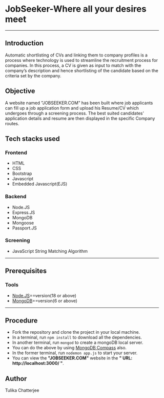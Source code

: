 # JobSeeker-Where all your desires meet
---
## Introduction

Automatic shortlisting of CVs and linking them to company profiles is a process where technology is used to streamline the recruitment process for companies. In this process, a CV is given as input to match with the company’s description and hence shortlisting of the candidate based on the criteria set by the company.

## Objective
A website named "JOBSEEKER.COM" has been built where job applicants can fill up a job application form and upload his Resume/CV which undergoes through a screening process. The best suited candidates' application details and resume are then displayed in the specific Company routes.

## Tech stacks used
### Frontend
* HTML
* CSS
* Bootstrap
* Javascript
* Embedded Javascript(EJS)

### Backend
* Node.JS
* Express.JS
* MongoDB
* Mongoose
* Passport.JS

### Screening
* JavaScript String Matching Algorithm
---
## Prerequisites

### Tools
* [Node.JS](https://nodejs.org/en)==version(18 or above)
* [MongoDB](https://www.mongodb.com/try/download/community)==version(6 or above)
---
## Procedure
- Fork the repository and clone the project in your local machine.
- In a terminal, run `npm install` to download all the dependencies.
- In another terminal, run `mongod` to create a mongoDB local server.
- You can do the above by using [MongoDB Compass](https://www.mongodb.com/products/compass) also.
- In the former terminal, run `nodemon app.js` to start your server.
- You can view the **"JOBSEEKER.COM"** website in the **" URL: http://localhost:3000/ "**.

## Author
Tulika Chatterjee
